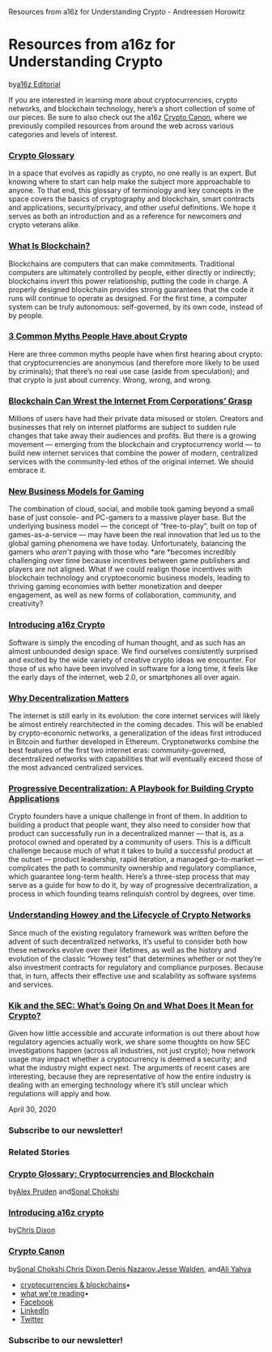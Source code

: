 Resources from a16z for Understanding Crypto - Andreessen Horowitz

# Resources from a16z for Understanding Crypto

by[a16z Editorial](https://a16z.com/author/a16z-editorial/)

If you are interested in learning more about cryptocurrencies, crypto networks, and blockchain technology, here’s a short collection of some of our pieces. Be sure to also check out the a16z [Crypto Canon](https://a16z.com/2018/02/10/crypto-readings-resources/), where we previously compiled resources from around the web across various categories and levels of interest.

### [Crypto Glossary](https://a16z.com/2019/11/08/crypto-glossary/)

In a space that evolves as rapidly as crypto, no one really is an expert. But knowing where to start can help make the subject more approachable to anyone. To that end, this glossary of terminology and key concepts in the space covers the basics of cryptography and blockchain, smart contracts and applications, security/privacy, and other useful definitions. We hope it serves as both an introduction and as a reference for newcomers *and* crypto veterans alike.

### [What Is Blockchain?](https://a16z.com/2020/01/27/computers-that-make-commitments/)

Blockchains are computers that can make commitments. Traditional computers are ultimately controlled by people, either directly or indirectly; blockchains invert this power relationship, putting the code in charge. A properly designed blockchain provides strong guarantees that the code it runs will continue to operate as designed. For the first time, a computer system can be truly autonomous: self-governed, by its own code, instead of by people.

### [3 Common Myths People Have about Crypto](https://a16z.com/2018/11/02/common-myths-crypto/)

Here are three common myths people have when first hearing about crypto: that cryptocurrencies are anonymous (and therefore more likely to be used by criminals); that there’s no real use case (aside from speculation); and that crypto is just about currency. Wrong, wrong, and wrong.

### [Blockchain Can Wrest the Internet From Corporations’ Grasp](https://www.wired.com/story/how-blockchain-can-wrest-the-internet-from-corporations/)

Millions of users have had their private data misused or stolen. Creators and businesses that rely on internet platforms are subject to sudden rule changes that take away their audiences and profits. But there is a growing movement — emerging from the blockchain and cryptocurrency world — to build new internet services that combine the power of modern, centralized services with the community-led ethos of the original internet. We should embrace it.

### [New Business Models for Gaming](https://a16z.com/2019/09/28/business-models-gaming-platform-shifts-blockchain-crypto-collaboration-creativity/)

The combination of cloud, social, and mobile took gaming beyond a small base of just console- and PC-gamers to a massive player base. But the underlying business model — the concept of “free-to-play”, built on top of games-as-a-service — may have been the real innovation that led us to the global gaming phenomena we have today. Unfortunately, balancing the gamers who *aren’t* paying with those who *are *becomes incredibly challenging over time because incentives between game publishers and players are not aligned. What if we could realign those incentives with blockchain technology and cryptoeconomic business models, leading to thriving gaming economies with better monetization and deeper engagement, as well as new forms of collaboration, community, and creativity?

### [Introducing a16z Crypto](https://a16z.com/2018/06/25/introducing-a16z-crypto/)

Software is simply the encoding of human thought, and as such has an almost unbounded design space. We find ourselves consistently surprised and excited by the wide variety of creative crypto ideas we encounter. For those of us who have been involved in software for a long time, it feels like the early days of the internet, web 2.0, or smartphones all over again.

### [Why Decentralization Matters](https://onezero.medium.com/why-decentralization-matters-5e3f79f7638e)

The internet is still early in its evolution: the core internet services will likely be almost entirely rearchitected in the coming decades. This will be enabled by crypto-economic networks, a generalization of the ideas first introduced in Bitcoin and further developed in Ethereum. Cryptonetworks combine the best features of the first two internet eras: community-governed, decentralized networks with capabilities that will eventually exceed those of the most advanced centralized services.

### [Progressive Decentralization: A Playbook for Building Crypto Applications](https://a16z.com/2020/01/09/progressive-decentralization-crypto-product-management/)

Crypto founders have a unique challenge in front of them. In addition to building a product that people want, they also need to consider how that product can successfully run in a decentralized manner — that is, as a protocol owned and operated by a community of users. This is a difficult challenge because much of what it takes to build a successful product at the outset — product leadership, rapid iteration, a managed go-to-market — complicates the path to community ownership and regulatory compliance, which guarantee long-term health. Here’s a three-step process that may serve as a guide for how to do it, by way of progressive decentralization, a process in which founding teams relinquish control by degrees, over time.

### [Understanding Howey and the Lifecycle of Crypto Networks](https://a16z.com/2018/05/04/considerations-for-regulating-cryptonetworks/)

Since much of the existing regulatory framework was written before the advent of such decentralized networks, it’s useful to consider both how these networks evolve over their lifetimes, as well as the history and evolution of the classic “Howey test” that determines whether or not they’re also investment contracts for regulatory and compliance purposes. Because that, in turn, affects their effective use and scalability as software systems and services.

### [Kik and the SEC: What’s Going On and What Does It Mean for Crypto?](https://a16z.com/2019/05/15/kik-and-the-sec-whats-going-on-and-what-does-it-mean-for-crypto/)

Given how little accessible and accurate information is out there about how regulatory agencies actually work, we share some thoughts on how SEC investigations happen (across all industries, not just crypto); how network usage may impact whether a cryptocurrency is deemed a security; and what the industry might expect next. The arguments of recent cases are interesting, because they are representative of how the entire industry is dealing with an emerging technology where it’s still unclear which regulations will apply and how.

April 30, 2020

### Subscribe to our newsletter!

### Related Stories

### [Crypto Glossary: Cryptocurrencies and Blockchain](https://a16z.com/2019/11/08/crypto-glossary/)

by[Alex Pruden](https://a16z.com/author/alex-pruden/) and[Sonal Chokshi](https://a16z.com/author/sonal-chokshi/)

### [Introducing a16z crypto](https://a16z.com/2018/06/25/introducing-a16z-crypto/)

by[Chris Dixon](https://a16z.com/author/chrisa16zcrypto/)

### [Crypto Canon](https://a16z.com/2018/02/10/crypto-readings-resources/)

by[Sonal Chokshi](https://a16z.com/author/sonal-chokshi/),[Chris Dixon](https://a16z.com/author/chris-dixon/),[Denis Nazarov](https://a16z.com/author/denis-nazarov/),[Jesse Walden](https://a16z.com/author/jesse-walden/), and[Ali Yahya](https://a16z.com/author/ali-yahya/)

- [cryptocurrencies & blockchains](https://a16z.com/category/blockchain-cryptocurrencies/)•
- [what we're reading](https://a16z.com/tag/what-were-reading/)•
- [Facebook](https://www.facebook.com/sharer/sharer.php?u=https://a16z.com/2020/04/30/explaining-crypto-from-a16z/)
- [LinkedIn](https://www.linkedin.com/shareArticle?mini=true&url=https://a16z.com/2020/04/30/explaining-crypto-from-a16z/)
- [Twitter](https://twitter.com/intent/tweet/?text=Resources%20from%20a16z%20for%20Understanding%20Crypto&url=https://a16z.com/2020/04/30/explaining-crypto-from-a16z/&via=a16z)

### Subscribe to our newsletter!